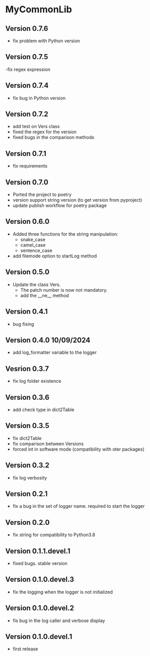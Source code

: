 # MyCommonLib

## Version 0.7.6

- fix problem with Python version

## Version 0.7.5

-fix regex expression

## Version 0.7.4

- fix bug in  Python version

## Version 0.7.2

- add test on Vers class
- fixed the regex for the version
- fixed bugs in the comparison methods

## Version 0.7.1

- fix requirements

## Version 0.7.0

- Ported the project to poetry
- version support string version (to get version from pyproject)
- update publish workflow for poetry package

## Version 0.6.0

- Added three functions for the string manipulation:
    - snake_case
    - camel_case
    - sentence_case
- add filemode option to startLog method

## Version 0.5.0

- Update the class Vers. 
    - The patch number is now not mandatory.
    - add the \_\_ne__ method

## Version 0.4.1

- bug fixing

## Version 0.4.0 10/09/2024

- add log_formatter variable to the logger

## Vesrion 0.3.7

- fix log folder existence

## Version 0.3.6

- add check type in dict2Table

## Version 0.3.5

- fix dict2Table
- fix comparison between Versions
- forced int in software mode (compatibility with oter packages)

## Version 0.3.2

- fix log verbosity

## Version 0.2.1

- fix a bug in the set of logger name. required to start the logger

## Version 0.2.0

- fix string for compatibility to Python3.8

## Version 0.1.1.devel.1

- fixed bugs. stable version

## Version 0.1.0.devel.3

- fix the logging when the logger is not initialized

## Version 0.1.0.devel.2

- fis bug in the log caller and verbose display

## Version 0.1.0.devel.1

- first release